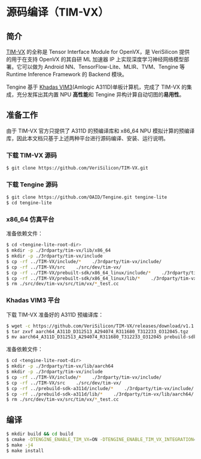 # 源码编译（TIM-VX）

## 简介

[TIM-VX](https://github.com/VeriSilicon/TIM-VX.git) 的全称是 Tensor Interface Module for OpenVX，是 VeriSilicon 提供的用于在支持 OpenVX 的其自研 ML 加速器 IP 上实现深度学习神经网络模型部署。它可以做为 Android NN、TensorFlow-Lite、MLIR、TVM、Tengine 等 Runtime Inference Framework 的 Backend 模块。

Tengine 基于 [Khadas VIM3](https://www.khadas.cn/product-page/vim3)(Amlogic A311D)单板计算机，完成了 TIM-VX 的集成，充分发挥出其内置 NPU **高性能**和 Tengine 异构计算自动切图的**易用性**。

## 准备工作

由于 TIM-VX 官方只提供了 A311D 的预编译库和 x86_64 NPU 模拟计算的预编译库，因此本文档只基于上述两种平台进行源码编译、安装、运行说明。

### 下载 TIM-VX 源码 

```bash
$ git clone https://github.com/VeriSilicon/TIM-VX.git
```

### 下载 Tengine 源码

```bash
$ git clone https://github.com/OAID/Tengine.git tengine-lite
$ cd tengine-lite
```

### x86_64 仿真平台

准备依赖文件：

```bash
$ cd <tengine-lite-root-dir>
$ mkdir -p ./3rdparty/tim-vx/lib/x86_64
$ mkdir -p ./3rdparty/tim-vx/include
$ cp -rf ../TIM-VX/include/*    ./3rdparty/tim-vx/include/
$ cp -rf ../TIM-VX/src    ./src/dev/tim-vx/
$ cp -rf ../TIM-VX/prebuilt-sdk/x86_64_linux/include/*    ./3rdparty/tim-vx/include/
$ cp -rf ../TIM-VX/prebuilt-sdk/x86_64_linux/lib/*    ./3rdparty/tim-vx/lib/x86_64/
$ rm ./src/dev/tim-vx/src/tim/vx/*_test.cc
```

### Khadas VIM3 平台

下载 TIM-VX 准备好的 A311D 预编译库：

```bash
$ wget -c https://github.com/VeriSilicon/TIM-VX/releases/download/v1.1.28/aarch64_A311D_D312513_A294074_R311680_T312233_O312045.tgz
$ tar zxvf aarch64_A311D_D312513_A294074_R311680_T312233_O312045.tgz
$ mv aarch64_A311D_D312513_A294074_R311680_T312233_O312045 prebuild-sdk-a311d
```

准备依赖文件：

```bash
$ cd <tengine-lite-root-dir>
$ mkdir -p ./3rdparty/tim-vx/lib/aarch64
$ mkdir -p ./3rdparty/tim-vx/include
$ cp -rf ../TIM-VX/include/*    ./3rdparty/tim-vx/include/
$ cp -rf ../TIM-VX/src    ./src/dev/tim-vx/
$ cp -rf ../prebuild-sdk-a311d/include/*    ./3rdparty/tim-vx/include/
$ cp -rf ../prebuild-sdk-a311d/lib/*    ./3rdparty/tim-vx/lib/aarch64/
$ rm ./src/dev/tim-vx/src/tim/vx/*_test.cc
```

## 编译

```bash
$ mkdir build && cd build
$ cmake -DTENGINE_ENABLE_TIM_VX=ON -DTENGINE_ENABLE_TIM_VX_INTEGRATION=ON ..
$ make -j4
$ make install
```
